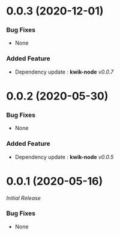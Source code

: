 <a name="0.0.3"></a>
# 0.0.3 (2020-12-01)

### Bug Fixes
- None

### Added Feature
- Dependency update : **kwik-node** _v0.0.7_

<a name="0.0.2"></a>
# 0.0.2 (2020-05-30)

### Bug Fixes
- None

### Added Feature
- Dependency update : **kwik-node** _v0.0.5_

<a name="0.0.1"></a>
# 0.0.1 (2020-05-16)

_Initial Release_

### Bug Fixes
- None
